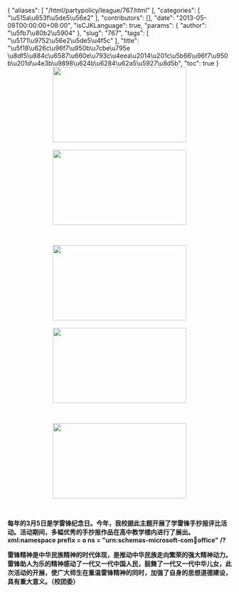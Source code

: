 {
    "aliases": [
        "/html/partypolicy/league/767.html"
    ],
    "categories": [
        "\u515a\u653f\u5de5\u56e2"
    ],
    "contributors": [],
    "date": "2013-05-09T00:00:00+08:00",
    "isCJKLanguage": true,
    "params": {
        "author": "\u5fb7\u80b2\u5904"
    },
    "slug": "767",
    "tags": [
        "\u5171\u9752\u56e2\u5de5\u4f5c"
    ],
    "title": "\u5f18\u626c\u96f7\u950b\u7cbe\u795e  \u8df5\u884c\u6587\u660e\u793c\u4eea\u2014\u201c\u5b66\u96f7\u950b\u201d\u4e3b\u9898\u624b\u6284\u62a5\u5927\u8d5b",
    "toc": true
}
**<img
    src="https://cdn.tfls.online/mirror/full/5b6b8e8a3cd8a4331adcf4bde1ca7f6f7eda23e4.jpg"
    style="display:block;margin-left:auto;margin-right:auto;"
    decoding="async"
    fetchpriority="auto"
    loading="lazy"
    height="169"
    width="300"
/> 
<img
    src="https://cdn.tfls.online/mirror/full/65e82949d4bc05c946da848a779d3a37e9bcfc6b.jpg"
    style="display:block;margin-left:auto;margin-right:auto;"
    decoding="async"
    fetchpriority="auto"
    loading="lazy"
    height="169"
    width="300"
/>**

 

**<img
    src="https://cdn.tfls.online/mirror/full/bf0a20b24bcab66bf952ac84e7c82edfc2d43671.jpg"
    style="display:block;margin-left:auto;margin-right:auto;"
    decoding="async"
    fetchpriority="auto"
    loading="lazy"
    height="169"
    width="300"
/> 
<img
    src="https://cdn.tfls.online/mirror/full/3dbd6ddea16f77be8b90385ce1ea4a83e1b95b10.jpg"
    style="display:block;margin-left:auto;margin-right:auto;"
    decoding="async"
    fetchpriority="auto"
    loading="lazy"
    height="169"
    width="300"
/>**

 

**<img
    src="https://cdn.tfls.online/mirror/full/a741968f8e50d5aab0df6ce6ec33f9f8073acbca.jpg"
    style="display:block;margin-left:auto;margin-right:auto;"
    decoding="async"
    fetchpriority="auto"
    loading="lazy"
    height="169"
    width="300"
/>**

 

**每年的3月5日是学雷锋纪念日。今年，我校据此主题开展了学雷锋手抄报评比活动。活动期间，多幅优秀的手抄报作品在高中教学楼内进行了展出。xml:namespace prefix = o ns = "urn:schemas-microsoft-com:office:office" /?**

**雷锋精神是中华民族精神的时代体现，是推动中华民族走向繁荣的强大精神动力。雷锋助人为乐的精神感动了一代又一代中国人民，鼓舞了一代又一代中华儿女，此次活动的开展，使广大师生在重温雷锋精神的同时，加强了自身的思想道德建设，具有重大意义。（校团委）**

